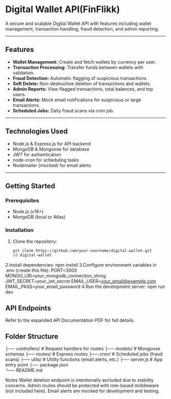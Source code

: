 # Digital Wallet API(FinFlikk)

A secure and scalable Digital Wallet API with features including wallet management, transaction handling, fraud detection, and admin reporting.

---

## Features

- **Wallet Management:** Create and fetch wallets by currency per user.
- **Transaction Processing:** Transfer funds between wallets with validation.
- **Fraud Detection:** Automatic flagging of suspicious transactions.
- **Soft Delete:** Non-destructive deletion of transactions and wallets.
- **Admin Reports:** View flagged transactions, total balances, and top users.
- **Email Alerts:** Mock email notifications for suspicious or large transactions.
- **Scheduled Jobs:** Daily fraud scans via cron job.

---

## Technologies Used

- Node.js & Express.js for API backend  
- MongoDB & Mongoose for database  
- JWT for authentication  
- node-cron for scheduling tasks  
- Nodemailer (mocked) for email alerts  

---

## Getting Started

### Prerequisites

- Node.js (v16+)  
- MongoDB (local or Atlas)  

### Installation

1. Clone the repository:
   ```bash
   git clone https://github.com/your-username/digital-wallet.git
   cd digital-wallet
2.Install dependencies:
  npm install
3.Configure environment variables in .env (create this file):
  PORT=3000
  MONGO_URI=your_mongodb_connection_string
  JWT_SECRET=your_jwt_secret
  EMAIL_USER=your_email@example.com
  EMAIL_PASS=your_email_password
4.Run the development server:
  npm run dev

## API Endpoints
Refer to the expanded API Documentation PDF for full details.

## Folder Structure
├── controllers/          # Request handlers for routes
├── models/               # Mongoose schemas
├── routes/               # Express routes
├── cron/                 # Scheduled jobs (fraud scans)
├── utils/                # Utility functions (email alerts, etc.)
├── server.js             # App entry point
├── package.json          
└── README.md             

Notes
Wallet deletion endpoint is intentionally excluded due to stability concerns.
Admin routes should be protected with role-based middleware (not included here).
Email alerts are mocked for development and testing.




